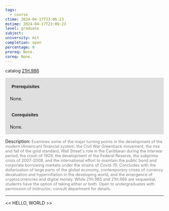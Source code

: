 ```yaml
---
tags:
  - course
ctime: 2024-04-17T23:06:23
mstime: 2024-04-17T23:06:23
level: graduate
subject: 
university: mit
completion: open
percentage: 0
prereq: None.
coreq: None.
---
```


catalog [21H.986](http://student.mit.edu/catalog/m21Hb.html#21H.986)

<span style="display: block; padding: 15px; background-color: rgb(100, 100, 100, 0.2);"><font id="m_prereq2397_0" style="display: block; font-family: Arial, sans-serif; font-weight: bold; padding: 5px">Prerequisites</font><br><span id="prereq2397_0">None.</span></span>
<span style="display: block; padding: 15px; background-color: rgb(100, 100, 100, 0.2);"><font id="m_coreq2397_0" style="display: block; font-family: Arial, sans-serif; font-weight: bold; padding: 5px">Corequisites</font><br><span id="coreq2397_0">None.</span></span>

<font style="">Description:</font>
<font style="color: grey; font-size: 0.8rem;">Examines some of the major turning points in the development of the modern (American) financial system: the Civil War Greenback movement, the rise and fall of the gold standard, Wall Street's role in the Caribbean during the interwar period, the crash of 1929, the development of the Federal Reserve, the subprime crisis of 2007-2008, and the international effort to maintain the public bond and corporate borrowing markets under the strains of Covid-19. Concludes with the dollarization of large parts of the global economy, contemporary crises of currency devaluation and hyperinflation in the developing world, and the emergence of cryptocurrencies and digital money. While 21H.985 and 21H.986 are sequential, students have the option of taking either or both. Open to undergraduates with permission of instructor; consult department for details.</font>



---

<< HELLO, WORLD >>
